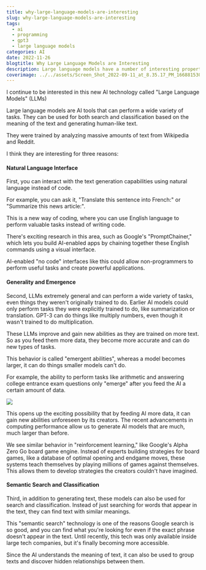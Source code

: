 ```yaml
---
title: why-large-language-models-are-interesting
slug: why-large-language-models-are-interesting
tags:
  - ai
  - programming
  - gpt3
  - large language models
categories: AI
date: 2022-11-26
blogtitle: Why Large Language Models are Interesting
description: Large language models have a number of interesting properties
coverimage: ../../assets/Screen_Shot_2022-09-11_at_8.35.17_PM_1668815306606_0.png
---
```


I continue to be interested in this new AI technology called "Large Language Models" (LLMs)

Large language models are AI tools that can perform a wide variety of tasks. They can be used for both search and classification based on the meaning of the text and generating human-like text.

They were trained by analyzing massive amounts of text from Wikipedia and Reddit.

I think they are interesting for three reasons:

#### Natural Language Interface


First, you can interact with the text generation capabilities using natural language instead of code.

For example, you can ask it, "Translate this sentence into French:" or "Summarize this news article:".

This is a new way of coding, where you can use English language to perform valuable tasks instead of writing code.

There's exciting research in this area, such as Google's "PromptChainer," which lets you build AI-enabled apps by chaining together these English commands using a visual interface.

AI-enabled "no code" interfaces like this could allow non-programmers to perform useful tasks and create powerful applications.

#### Generality and Emergence


Second, LLMs extremely general and can perform a wide variety of tasks, even things they weren't originally trained to do. Earlier AI models could only perform tasks they were explicitly trained to do, like summarization or translation. GPT-3 can do things like multiply numbers, even though it wasn't trained to do multiplication.

These LLMs improve and gain new abilities as they are trained on more text. So as you feed them more data, they become more accurate and can do new types of tasks.

This behavior is called "emergent abilities", whereas a model becomes larger, it can do things smaller models can't do.

For example, the ability to perform tasks like arithmetic and answering college entrance exam questions only "emerge" after you feed the AI a certain amount of data.

![ ](/assets/Screen_Shot_2022-09-11_at_8.35.17_PM_1668815306606_0.png)

This opens up the exciting possibility that by feeding AI more data, it can gain new abilities unforeseen by its creators. The recent advancements in computing performance allow us to generate AI models that are much, much larger than before.

We see similar behavior in "reinforcement learning," like Google's Alpha Zero Go board game engine. Instead of experts building strategies for board games, like a database of optimal opening and endgame moves, these systems teach themselves by playing millions of games against themselves. This allows them to develop strategies the creators couldn't have imagined.

#### Semantic Search and Classification


Third, in addition to generating text, these models can also be used for search and classification. Instead of just searching for words that appear in the text, they can find text with similar meanings.

This "semantic search" technology is one of the reasons Google search is so good, and you can find what you're looking for even if the exact phrase doesn't appear in the text. Until recently, this tech was only available inside large tech companies, but it's finally becoming more accessible.

Since the AI understands the meaning of text, it can also be used to group texts and discover hidden relationships between them.

